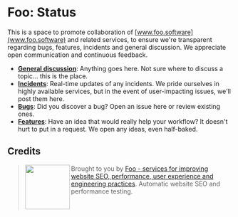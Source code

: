 # Foo: Status

This is a space to promote collaboration of [www.foo.software](www.foo.software) and related services, to ensure we're transparent regarding bugs, features, incidents and general discussion. We appreciate open communication and continuous feedback.

- **[General discussion](https://github.com/foo-software/discussion/issues)**: Anything goes here. Not sure where to discuss a topic... this is the place.
- **[Incidents](https://github.com/foo-software/incidents/issues)**: Real-time updates of any incidents. We pride ourselves in highly available services, but in the event of user-impacting issues, we'll post them here.
- **[Bugs](https://github.com/foo-software/bugs/issues)**: Did you discover a bug? Open an issue here or review existing ones.
- **[Features](https://github.com/foo-software/features/issues)**: Have an idea that would really help your workflow? It doesn't hurt to put in a request. We open any ideas, even half-baked.

## Credits

> <img src="https://lighthouse-check.s3.amazonaws.com/images/logo-simple-blue-light-512.png" width="100" height="100" align="left" /> Brought to you by [Foo - services for improving website SEO, performance, user experience and engineering practices](https://www.foo.software). Automatic website SEO and performance testing.<br/><br/><br/>
